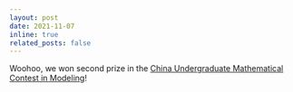 ```yaml
---
layout: post
date: 2021-11-07
inline: true
related_posts: false
---
```


Woohoo, we won second prize in the [China Undergraduate Mathematical Contest in Modeling](assets/img/2021CUMCM.png)!
